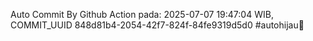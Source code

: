 Auto Commit By Github Action pada: 2025-07-07 19:47:04 WIB, COMMIT_UUID 848d81b4-2054-42f7-824f-84fe9319d5d0 #autohijau🗿
